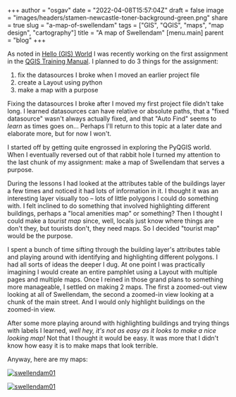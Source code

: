 
+++
author = "osgav"
date = "2022-04-08T15:57:04Z"
draft = false
image = "images/headers/stamen-newcastle-toner-background-green.png"
share = true
slug = "a-map-of-swellendam"
tags = ["GIS", "QGIS", "maps", "map design", "cartography"]
title = "A map of Swellendam"
[menu.main]
parent = "blog"
+++


As noted in [Hello (GIS) World](/post/hello-gis-world.html) I was recently working on the first assignment in the [QGIS Training Manual](https://docs.qgis.org/3.16/en/docs/training_manual/index.html). I planned to do 3 things for the assignment:

<!--more-->

1. fix the datasources I broke when I moved an earlier project file
2. create a Layout using python
3. make a map with a purpose

Fixing the datasources I broke after I moved my first project file didn't take long. I learned datasources can have relative or absolute paths, that a "fixed datasource" wasn't always actually fixed, and that "Auto Find" seems to *learn* as times goes on... Perhaps I'll return to this topic at a later date and elaborate more, but for now I won't.

I started off by getting quite engrossed in exploring the PyQGIS world. When I eventually reversed out of that rabbit hole I turned my attention to the last chunk of my assignment: make a map of Swellendam that serves a purpose.

During the lessons I had looked at the attributes table of the buildings layer a few times and noticed it had lots of information in it. I thought it was an interesting layer visually too – lots of little polygons I could do something with. I felt inclined to do something that involved highlighting different buildings, perhaps a "local amenities map" or something? Then I thought I could make a *tourist map* since, well, locals just know where things are don't they, but tourists don't, they need maps. So I decided "tourist map" would be the purpose.

I spent a bunch of time sifting through the building layer's attributes table and playing around with identifying and highlighting different polygons. I had all sorts of ideas the deeper I dug. At one point I was practically imagining I would create an entire pamphlet using a Layout with multiple pages and multiple maps. Once I reined in those grand plans to something more manageable, I settled on making 2 maps. The first a zoomed-out view looking at all of Swellendam, the second a zoomed-in view looking at a chunk of the main street. And I would only highlight buildings on the zoomed-in view.

After some more playing around with highlighting buildings and trying things with labels I learned, *well hey, it's not as easy as it looks to make a nice looking map!* Not that I thought it would be easy. It was more that I didn't know how easy it is to make maps that look terrible. 

Anyway, here are my maps:

[![swellendam01](/images/posts/a-map-of-swellendam/swellendam-01-web.png)](/images/posts/a-map-of-swellendam/swellendam-01-full.png)

[![swellendam01](/images/posts/a-map-of-swellendam/swellendam-02-web.png)](/images/posts/a-map-of-swellendam/swellendam-02-full.png)

